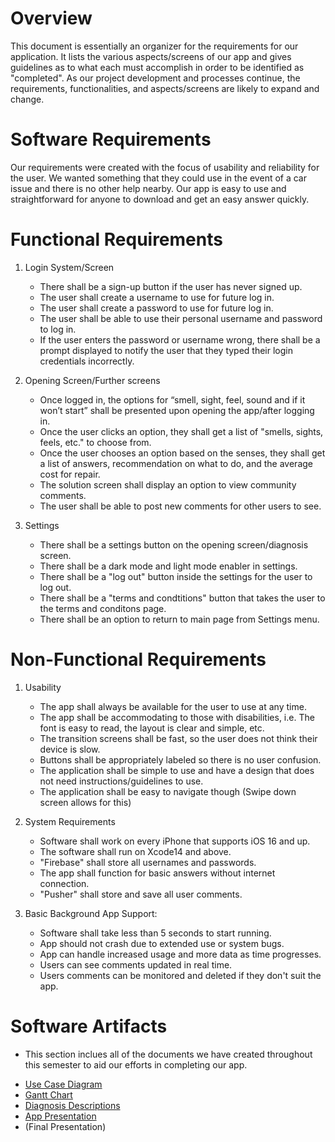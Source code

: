 # Overview

This document is essentially an organizer for the requirements for our application. It lists the various aspects/screens of our app and gives
guidelines as to what each must accomplish in order to be identified as "completed". As our project development and processes continue, the requirements, functionalities, and aspects/screens are likely to expand and change.

# Software Requirements

Our requirements were created with the focus of usability and reliability for the user. We wanted something that they could use in the event of a car issue and there is no other help nearby. Our app is easy to use and straightforward for anyone to download and get an easy answer quickly. 

# Functional Requirements
 
1. Login System/Screen
    * There shall be a sign-up button if the user has never signed up.
    * The user shall create a username to use for future log in.
    * The user shall create a password to use for future log in.
    * The user shall be able to use their personal username and password to log in.
    * If the user enters the password or username wrong, there shall be a prompt displayed to notify the user that they typed their login credentials incorrectly.

2. Opening Screen/Further screens
    * Once logged in, the options for “smell, sight, feel, sound and if it won’t start” shall be presented upon opening the app/after logging in.
    * Once the user clicks an option, they shall get a list of "smells, sights, feels, etc." to choose from.
    * Once the user chooses an option based on the senses, they shall get a list of answers, recommendation on what to do, and the average cost for repair.
    * The solution screen shall display an option to view community comments.
    * The user shall be able to post new comments for other users to see.
     
3. Settings
    * There shall be a settings button on the opening screen/diagnosis screen.
    * There shall be a dark mode and light mode enabler in settings.
    * There shall be a "log out" button inside the settings for the user to log out.
    * There shall be a "terms and condtitions" button that takes the user to the terms and conditons page.
    * There shall be an option to return to main page from Settings menu.

# Non-Functional Requirements

1. Usability
    * The app shall always be available for the user to use at any time.
    * The app shall be accommodating to those with disabilities, i.e. The font is easy to read, the layout is clear and simple, etc.
    * The transition screens shall be fast, so the user does not think their device is slow.
    * Buttons shall be appropriately labeled so there is no user confusion.
    * The application shall be simple to use and have a design that does not need instructions/guidelines to use.
    * The application shall be easy to navigate though (Swipe down screen allows for this) 
 
 2. System Requirements
    * Software shall work on every iPhone that supports iOS 16 and up.
    * The software shall run on Xcode14 and above.
    * "Firebase" shall store all usernames and passwords.
    * The app shall function for basic answers without internet connection.
    * "Pusher" shall store and save all user comments.
 
 3. Basic Background App Support:
    * Software shall take less than 5 seconds to start running.
    * App should not crash due to extended use or system bugs.
    * App can handle increased usage and more data as time progresses.
    * Users can see comments updated in real time.
    * Users comments can be monitored and deleted if they don't suit the app.
 
# Software Artifacts
- This section inclues all of the documents we have created throughout this semester to aid our efforts in completing our app. 
 
 * [Use Case Diagram](https://github.com/mikemel21/GVSU-CIS350-RedSpark/blob/master/artifacts/CIS%20350%20-%20Use%20Case%20Diagrams.drawio.pdf) 
 * [Gantt Chart](https://github.com/mikemel21/GVSU-CIS350-RedSpark/blob/76409cd12e47cae1bad952957605c301511e561e/artifacts/Gantt_Chart_RedSpark.pdf)
 * [Diagnosis Descriptions](https://github.com/mikemel21/GVSU-CIS350-RedSpark/blob/6753772b9c73250f1651c5dd8480209ec81fb7c2/artifacts/Diagnosis%20Description.pdf)
 * [App Presentation](https://github.com/mikemel21/GVSU-CIS350-RedSpark/blob/bf2621aef61bf21aefab44905442c2d3c62188da/docs/Car%20Diagnosis%20App%20Presentation.pdf)
 * (Final Presentation)

